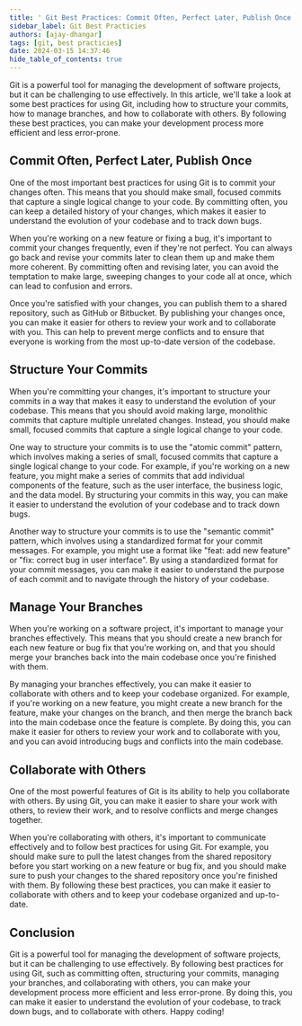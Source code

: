 ```yaml
---
title: ' Git Best Practices: Commit Often, Perfect Later, Publish Once'
sidebar_label: Git Best Practicies
authors: [ajay-dhangar]
tags: [git, best practicies]
date: 2024-03-15 14:37:46
hide_table_of_contents: true
---
```


Git is a powerful tool for managing the development of software projects, but it can be challenging to use effectively. In this article, we'll take a look at some best practices for using Git, including how to structure your commits, how to manage branches, and how to collaborate with others. By following these best practices, you can make your development process more efficient and less error-prone.

<!-- truncate -->

## Commit Often, Perfect Later, Publish Once

One of the most important best practices for using Git is to commit your changes often. This means that you should make small, focused commits that capture a single logical change to your code. By committing often, you can keep a detailed history of your changes, which makes it easier to understand the evolution of your codebase and to track down bugs.

When you're working on a new feature or fixing a bug, it's important to commit your changes frequently, even if they're not perfect. You can always go back and revise your commits later to clean them up and make them more coherent. By committing often and revising later, you can avoid the temptation to make large, sweeping changes to your code all at once, which can lead to confusion and errors.

Once you're satisfied with your changes, you can publish them to a shared repository, such as GitHub or Bitbucket. By publishing your changes once, you can make it easier for others to review your work and to collaborate with you. This can help to prevent merge conflicts and to ensure that everyone is working from the most up-to-date version of the codebase.

## Structure Your Commits

When you're committing your changes, it's important to structure your commits in a way that makes it easy to understand the evolution of your codebase. This means that you should avoid making large, monolithic commits that capture multiple unrelated changes. Instead, you should make small, focused commits that capture a single logical change to your code.

One way to structure your commits is to use the "atomic commit" pattern, which involves making a series of small, focused commits that capture a single logical change to your code. For example, if you're working on a new feature, you might make a series of commits that add individual components of the feature, such as the user interface, the business logic, and the data model. By structuring your commits in this way, you can make it easier to understand the evolution of your codebase and to track down bugs.

Another way to structure your commits is to use the "semantic commit" pattern, which involves using a standardized format for your commit messages. For example, you might use a format like "feat: add new feature" or "fix: correct bug in user interface". By using a standardized format for your commit messages, you can make it easier to understand the purpose of each commit and to navigate through the history of your codebase.

## Manage Your Branches

When you're working on a software project, it's important to manage your branches effectively. This means that you should create a new branch for each new feature or bug fix that you're working on, and that you should merge your branches back into the main codebase once you're finished with them.

By managing your branches effectively, you can make it easier to collaborate with others and to keep your codebase organized. For example, if you're working on a new feature, you might create a new branch for the feature, make your changes on the branch, and then merge the branch back into the main codebase once the feature is complete. By doing this, you can make it easier for others to review your work and to collaborate with you, and you can avoid introducing bugs and conflicts into the main codebase.

## Collaborate with Others

One of the most powerful features of Git is its ability to help you collaborate with others. By using Git, you can make it easier to share your work with others, to review their work, and to resolve conflicts and merge changes together.

When you're collaborating with others, it's important to communicate effectively and to follow best practices for using Git. For example, you should make sure to pull the latest changes from the shared repository before you start working on a new feature or bug fix, and you should make sure to push your changes to the shared repository once you're finished with them. By following these best practices, you can make it easier to collaborate with others and to keep your codebase organized and up-to-date.

## Conclusion

Git is a powerful tool for managing the development of software projects, but it can be challenging to use effectively. By following best practices for using Git, such as committing often, structuring your commits, managing your branches, and collaborating with others, you can make your development process more efficient and less error-prone. By doing this, you can make it easier to understand the evolution of your codebase, to track down bugs, and to collaborate with others. Happy coding! 
